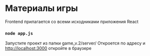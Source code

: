 # Материалы игры

Frontend прилагается со всеми исходниками приложения React

### `node app.js`

Запустите проект из папки game_v.2/server/
Откроется по адресу и [http://localhost:3000](http://localhost:3000) откройте в браузере
